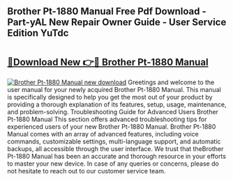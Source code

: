 ## Brother Pt-1880 Manual Free Pdf Download - Part-yAL New Repair Owner Guide - User Service Edition YuTdc

# <h2><a href="http://bc12721.oget.top/?id=Brother+Pt-1880+Manual">🔗Download New 👉🔴 Brother Pt-1880 Manual</a></h2>

[![Brother Pt-1880 Manual new download](https://i.imgur.com/5g1atiW.png)](http://bc12721.oget.top/?id=Brother+Pt-1880+Manual)
Greetings and welcome to the user manual for your newly acquired Brother Pt-1880 Manual. This manual is specifically designed to help you get the most out of your product by providing a thorough explanation of its features, setup, usage, maintenance, and problem-solving. Troubleshooting Guide for Advanced Users Brother Pt-1880 Manual This section offers advanced troubleshooting tips for experienced users of your new Brother Pt-1880 Manual. Brother Pt-1880 Manual comes with an array of advanced features, including voice commands, customizable settings, multi-language support, and automatic backups, all accessible through the user interface. We trust that theBrother Pt-1880 Manual has been an accurate and thorough resource in your efforts to master your new device. In case of any queries or concerns, please do not hesitate to reach out to our customer service team.
